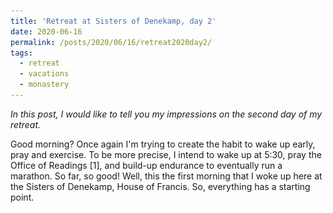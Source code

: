```yaml
---
title: 'Retreat at Sisters of Denekamp, day 2'
date: 2020-06-16
permalink: /posts/2020/06/16/retreat2020day2/
tags:
  - retreat
  - vacations
  - monastery
---
```


*In this post, I would like to tell you my impressions on the second day of my retreat.*

Good morning? Once again I'm trying to create the habit to wake up early, pray and exercise. To be more precise, I intend to wake up at 5:30, pray the Office of Readings [1], and build-up endurance to eventually run a marathon. So far, so good! Well, this the first morning that I woke up here at the Sisters of Denekamp, House of Francis. So, everything has a starting point.

<!-- <div align='center'><img src="/images/IMG_1308.jpg" width="200" alt="Front view, after running"></div> 
<!-- How to embed google photos: https://webapps.stackexchange.com/questions/95450/how-to-embed-single-photo-from-google-photos-album

<div align='center'><img src="https://lh3.googleusercontent.com/pw/ACtC-3eCYQLbEKutxWd8EJsBxcNmeV5-Eyckmm0adj_ZrsAHwBg6ovjLLhw3TLlMnpNefFr7H6HbyYHmYnNyTaWGrfRkdGE1-ZL6LzpVLjHF0i0JcaP8uccM8NxXWLQfwmTR6F4axMPB5BdetrC-Sr_rZQmpBg=w1034-h1378-no?authuser=0" width="200" alt="Front view, after running"></div> 

Let me tell you how is here. Here is peaceful and lovely. Some people asked me why I'm doing a retreat in times of pandemic. Either way, at home or here, I would stay 'locked' in a place. Dear friend, the difference is that here I don't need to care about external 'things.' There is someone to prepare my food, there is a green place to run, and I don't need to fight to be with myself. The world is very distracting (to me, at least). Here is one of a few Dutch monasteries already open in this period. On top of that, here is very close to my Dutch family. Then, Priscilla would be helped with taking care of Milena. A win-win situation!

Yesterday, I discovered there is another guest in the house, an old Sister from the Sacred Heart of Jesus, Zr. Marijke. We see eachother during meals. She lives in the Hague and she came here to do a retreat and enjoy her vacations (like me). She was born in 1938 (yes, ~82 years old, Oh my God). She is Dutch and lovely talkative. She said today during the breakfast: "here is so perfect!" She has been impressed about the place (green with flowers everywhere) and the care with details of the sisters (for example with the food). The place is neat. Everything looks new. Most of the doors are opening with RFID tags. Very impressive infrastructure.

Funny thing, today, after running I realized that I forgot my soap to take a shower. Ahhhh, I also realized that I brough only one extra underpants. Then, I went to the toilet downstairs and took twenty sprayes of the hand soap. Half of this I used to take a shower and the other half I washed my swety underpants. I hope it will be dry by tomorrow! =D 

Talk to you tomorrow, or soon!

Cheers,

Jair

----
## References
[1] Liturgy of the Hours [https://en.wikipedia.org/wiki/Liturgy_of_the_Hours](https://en.wikipedia.org/wiki/Liturgy_of_the_Hours)
